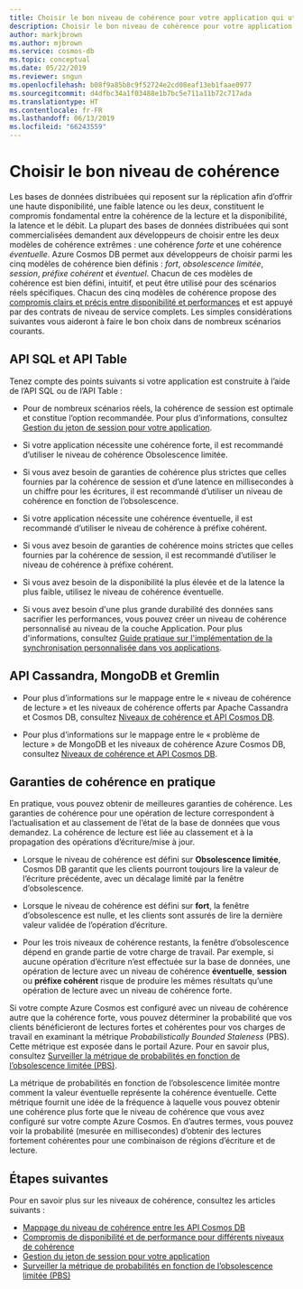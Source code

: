 ```yaml
---
title: Choisir le bon niveau de cohérence pour votre application qui utilise Azure Cosmos DB
description: Choisir le bon niveau de cohérence pour votre application dans Azure Cosmos DB.
author: markjbrown
ms.author: mjbrown
ms.service: cosmos-db
ms.topic: conceptual
ms.date: 05/22/2019
ms.reviewer: sngun
ms.openlocfilehash: b08f9a85b8c9f52724e2cd08eaf13eb1faae0977
ms.sourcegitcommit: d4dfbc34a1f03488e1b7bc5e711a11b72c717ada
ms.translationtype: HT
ms.contentlocale: fr-FR
ms.lasthandoff: 06/13/2019
ms.locfileid: "66243559"
---
```

# <a name="choose-the-right-consistency-level"></a>Choisir le bon niveau de cohérence 

Les bases de données distribuées qui reposent sur la réplication afin d’offrir une haute disponibilité, une faible latence ou les deux, constituent le compromis fondamental entre la cohérence de la lecture et la disponibilité, la latence et le débit. La plupart des bases de données distribuées qui sont commercialisées demandent aux développeurs de choisir entre les deux modèles de cohérence extrêmes : une cohérence *forte* et une cohérence *éventuelle*. Azure Cosmos DB permet aux développeurs de choisir parmi les cinq modèles de cohérence bien définis : *fort*, *obsolescence limitée*, *session*, *préfixe cohérent* et *éventuel*. Chacun de ces modèles de cohérence est bien défini, intuitif, et peut être utilisé pour des scénarios réels spécifiques. Chacun des cinq modèles de cohérence propose des [compromis clairs et précis entre disponibilité et performances](consistency-levels-tradeoffs.md) et est appuyé par des contrats de niveau de service complets. Les simples considérations suivantes vous aideront à faire le bon choix dans de nombreux scénarios courants.

## <a name="sql-api-and-table-api"></a>API SQL et API Table

Tenez compte des points suivants si votre application est construite à l’aide de l’API SQL ou de l’API Table :

- Pour de nombreux scénarios réels, la cohérence de session est optimale et constitue l’option recommandée. Pour plus d’informations, consultez [Gestion du jeton de session pour votre application](how-to-manage-consistency.md#utilize-session-tokens).

- Si votre application nécessite une cohérence forte, il est recommandé d’utiliser le niveau de cohérence Obsolescence limitée.

- Si vous avez besoin de garanties de cohérence plus strictes que celles fournies par la cohérence de session et d’une latence en millisecondes à un chiffre pour les écritures, il est recommandé d’utiliser un niveau de cohérence en fonction de l’obsolescence.  

- Si votre application nécessite une cohérence éventuelle, il est recommandé d’utiliser le niveau de cohérence à préfixe cohérent.

- Si vous avez besoin de garanties de cohérence moins strictes que celles fournies par la cohérence de session, il est recommandé d’utiliser le niveau de cohérence à préfixe cohérent.

- Si vous avez besoin de la disponibilité la plus élevée et de la latence la plus faible, utilisez le niveau de cohérence éventuelle.

- Si vous avez besoin d'une plus grande durabilité des données sans sacrifier les performances, vous pouvez créer un niveau de cohérence personnalisé au niveau de la couche Application. Pour plus d'informations, consultez [Guide pratique sur l'implémentation de la synchronisation personnalisée dans vos applications](how-to-custom-synchronization.md).

## <a name="cassandra-mongodb-and-gremlin-apis"></a>API Cassandra, MongoDB et Gremlin

- Pour plus d’informations sur le mappage entre le « niveau de cohérence de lecture » et les niveaux de cohérence offerts par Apache Cassandra et Cosmos DB, consultez [Niveaux de cohérence et API Cosmos DB](consistency-levels-across-apis.md#cassandra-mapping).

- Pour plus d’informations sur le mappage entre le « problème de lecture » de MongoDB et les niveaux de cohérence Azure Cosmos DB, consultez [Niveaux de cohérence et API Cosmos DB](consistency-levels-across-apis.md#mongo-mapping).

## <a name="consistency-guarantees-in-practice"></a>Garanties de cohérence en pratique

En pratique, vous pouvez obtenir de meilleures garanties de cohérence. Les garanties de cohérence pour une opération de lecture correspondent à l’actualisation et au classement de l’état de la base de données que vous demandez. La cohérence de lecture est liée au classement et à la propagation des opérations d’écriture/mise à jour.  

* Lorsque le niveau de cohérence est défini sur **Obsolescence limitée**, Cosmos DB garantit que les clients pourront toujours lire la valeur de l’écriture précédente, avec un décalage limité par la fenêtre d’obsolescence.

* Lorsque le niveau de cohérence est défini sur **fort**, la fenêtre d’obsolescence est nulle, et les clients sont assurés de lire la dernière valeur validée de l’opération d’écriture.

* Pour les trois niveaux de cohérence restants, la fenêtre d’obsolescence dépend en grande partie de votre charge de travail. Par exemple, si aucune opération d’écriture n’est effectuée sur la base de données, une opération de lecture avec un niveau de cohérence **éventuelle**, **session** ou **préfixe cohérent** risque de produire les mêmes résultats qu’une opération de lecture avec un niveau de cohérence forte.

Si votre compte Azure Cosmos est configuré avec un niveau de cohérence autre que la cohérence forte, vous pouvez déterminer la probabilité que vos clients bénéficieront de lectures fortes et cohérentes pour vos charges de travail en examinant la métrique *Probabilistically Bounded Staleness* (PBS). Cette métrique est exposée dans le portail Azure. Pour en savoir plus, consultez [Surveiller la métrique de probabilités en fonction de l’obsolescence limitée (PBS)](how-to-manage-consistency.md#monitor-probabilistically-bounded-staleness-pbs-metric).

La métrique de probabilités en fonction de l’obsolescence limitée montre comment la valeur éventuelle représente la cohérence éventuelle. Cette métrique fournit une idée de la fréquence à laquelle vous pouvez obtenir une cohérence plus forte que le niveau de cohérence que vous avez configuré sur votre compte Azure Cosmos. En d’autres termes, vous pouvez voir la probabilité (mesurée en millisecondes) d’obtenir des lectures fortement cohérentes pour une combinaison de régions d’écriture et de lecture.

## <a name="next-steps"></a>Étapes suivantes

Pour en savoir plus sur les niveaux de cohérence, consultez les articles suivants :

* [Mappage du niveau de cohérence entre les API Cosmos DB](consistency-levels-across-apis.md)
* [Compromis de disponibilité et de performance pour différents niveaux de cohérence](consistency-levels-tradeoffs.md)
* [Gestion du jeton de session pour votre application](how-to-manage-consistency.md#utilize-session-tokens)
* [Surveiller la métrique de probabilités en fonction de l’obsolescence limitée (PBS)](how-to-manage-consistency.md#monitor-probabilistically-bounded-staleness-pbs-metric)
